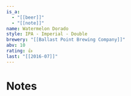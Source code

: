 ```yaml
---
is_a:
  - "[[beer]]"
  - "[[note]]"
name: Watermelon Dorado
style: IPA - Imperial - Double
brewery: "[[Ballast Point Brewing Company]]"
abv: 10
rating: 👍
last: "[[2016-07]]"
---
```

# Notes

